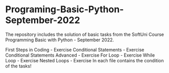 # Programing-Basic-Python-September-2022

The repository includes the solution of basic tasks from the SoftUni Course Programming Basic with Python - September 2022.

First Steps in Coding - Exercise
Conditional Statements - Exercise
Conditional Statements Advanced - Exercise
For Loop - Exercise
While Loop - Exercise
Nested Loops - Exercise
In each file contains the condition of the tasks!
